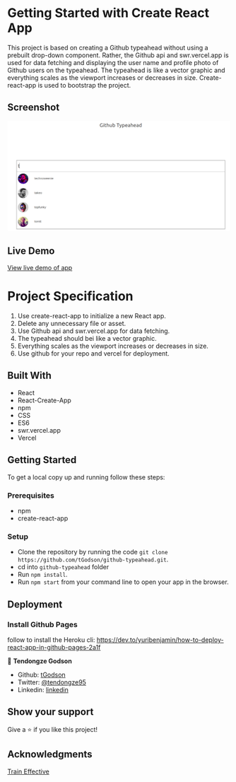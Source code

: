 # Getting Started with Create React App

This project is based on creating a Github typeahead without using a prebuilt drop-down component. Rather, the Github api and swr.vercel.app is used for data fetching and displaying the user name and profile photo of Github users on the typeahead. The typeahead is like a vector graphic and everything scales as the viewport increases or decreases in size. Create-react-app is used to bootstrap the project.

## Screenshot

![screenshot](app_screenshot.png)

## Live Demo

[View live demo of app](https://arcane-dawn-43039.herokuapp.com/)

# Project Specification

1. Use create-react-app to initialize a new React app.
2. Delete any unnecessary file or asset.
3. Use Github api and swr.vercel.app for data fetching.
4. The typeahead should bei like a vector graphic.
5. Everything scales as the viewport increases or decreases in size.
6. Use github for your repo and vercel for deployment.

## Built With

- React
- React-Create-App
- npm
- CSS
- ES6
- swr.vercel.app
- Vercel

## Getting Started

To get a local copy up and running follow these steps:

### Prerequisites

- npm
- create-react-app

### Setup

- Clone the repository by running the code `git clone https://github.com/tGodson/github-typeahead.git`.
- cd into `github-typeahead` folder
- Run `npm install`.
- Run `npm start` from your command line to open your app in the browser.

## Deployment

### Install Github Pages

follow to install the Heroku cli: https://dev.to/yuribenjamin/how-to-deploy-react-app-in-github-pages-2a1f


👤 **Tendongze Godson**

- Github: [tGodson](https://github.com/tGodson)
- Twitter: [@tendongze95](https://twitter.com/tendongze95)
- Linkedin: [linkedin](https://www.linkedin.com/in/tendongzegodson)

## Show your support

Give a ⭐️ if you like this project!

## Acknowledgments

[Train Effective](traineffective.com)